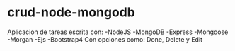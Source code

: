 # crud-node-mongodb 
Aplicacion de tareas escrita con:
-NodeJS
-MongoDB
-Express
-Mongoose
-Morgan
-Ejs
-Bootstrap4
Con opciones como: Done, Delete y Edit
